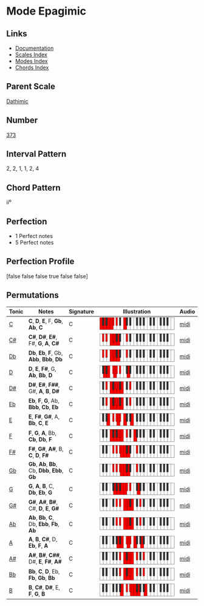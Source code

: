 # Mode Epagimic

## Links

- [Documentation](README.md)
- [Scales Index](Scales.md)
- [Modes Index](Modes.md)
- [Chords Index](Chords.md)

## Parent Scale

[Dathimic](ScaleDathimic.md)

## Number

[373](https://ianring.com/musictheory/scales/373)

## Interval Pattern

2, 2, 1, 1, 2, 4

## Chord Pattern

ii⁰

## Perfection

- 1 Perfect notes
- 5 Perfect notes

## Perfection Profile

[false false false true false false]

## Permutations

| Tonic | Notes | Signature | Illustration | Audio |
|-------|-------|-----------|--------------|-------|
| [C](ModeCNaturalEpagimic.md) | **C**, **D**, **E**, F, **Gb**, **Ab**, **C** | C | ![CNaturalEpagimic](ModeCNaturalEpagimic.png) | [midi](https://github.com/edipermadi/music/blob/main/docs/ModeCNaturalEpagimic.mid?raw=true) |
| [C#](ModeCSharpEpagimic.md) | **C#**, **D#**, **E#**, F#, **G**, **A**, **C#** | C | ![CSharpEpagimic](ModeCSharpEpagimic.png) | [midi](https://github.com/edipermadi/music/blob/main/docs/ModeCSharpEpagimic.mid?raw=true) |
| [Db](ModeDFlatEpagimic.md) | **Db**, **Eb**, **F**, Gb, **Abb**, **Bbb**, **Db** | C | ![DFlatEpagimic](ModeDFlatEpagimic.png) | [midi](https://github.com/edipermadi/music/blob/main/docs/ModeDFlatEpagimic.mid?raw=true) |
| [D](ModeDNaturalEpagimic.md) | **D**, **E**, **F#**, G, **Ab**, **Bb**, **D** | C | ![DNaturalEpagimic](ModeDNaturalEpagimic.png) | [midi](https://github.com/edipermadi/music/blob/main/docs/ModeDNaturalEpagimic.mid?raw=true) |
| [D#](ModeDSharpEpagimic.md) | **D#**, **E#**, **F##**, G#, **A**, **B**, **D#** | C | ![DSharpEpagimic](ModeDSharpEpagimic.png) | [midi](https://github.com/edipermadi/music/blob/main/docs/ModeDSharpEpagimic.mid?raw=true) |
| [Eb](ModeEFlatEpagimic.md) | **Eb**, **F**, **G**, Ab, **Bbb**, **Cb**, **Eb** | C | ![EFlatEpagimic](ModeEFlatEpagimic.png) | [midi](https://github.com/edipermadi/music/blob/main/docs/ModeEFlatEpagimic.mid?raw=true) |
| [E](ModeENaturalEpagimic.md) | **E**, **F#**, **G#**, A, **Bb**, **C**, **E** | C | ![ENaturalEpagimic](ModeENaturalEpagimic.png) | [midi](https://github.com/edipermadi/music/blob/main/docs/ModeENaturalEpagimic.mid?raw=true) |
| [F](ModeFNaturalEpagimic.md) | **F**, **G**, **A**, Bb, **Cb**, **Db**, **F** | C | ![FNaturalEpagimic](ModeFNaturalEpagimic.png) | [midi](https://github.com/edipermadi/music/blob/main/docs/ModeFNaturalEpagimic.mid?raw=true) |
| [F#](ModeFSharpEpagimic.md) | **F#**, **G#**, **A#**, B, **C**, **D**, **F#** | C | ![FSharpEpagimic](ModeFSharpEpagimic.png) | [midi](https://github.com/edipermadi/music/blob/main/docs/ModeFSharpEpagimic.mid?raw=true) |
| [Gb](ModeGFlatEpagimic.md) | **Gb**, **Ab**, **Bb**, Cb, **Dbb**, **Ebb**, **Gb** | C | ![GFlatEpagimic](ModeGFlatEpagimic.png) | [midi](https://github.com/edipermadi/music/blob/main/docs/ModeGFlatEpagimic.mid?raw=true) |
| [G](ModeGNaturalEpagimic.md) | **G**, **A**, **B**, C, **Db**, **Eb**, **G** | C | ![GNaturalEpagimic](ModeGNaturalEpagimic.png) | [midi](https://github.com/edipermadi/music/blob/main/docs/ModeGNaturalEpagimic.mid?raw=true) |
| [G#](ModeGSharpEpagimic.md) | **G#**, **A#**, **B#**, C#, **D**, **E**, **G#** | C | ![GSharpEpagimic](ModeGSharpEpagimic.png) | [midi](https://github.com/edipermadi/music/blob/main/docs/ModeGSharpEpagimic.mid?raw=true) |
| [Ab](ModeAFlatEpagimic.md) | **Ab**, **Bb**, **C**, Db, **Ebb**, **Fb**, **Ab** | C | ![AFlatEpagimic](ModeAFlatEpagimic.png) | [midi](https://github.com/edipermadi/music/blob/main/docs/ModeAFlatEpagimic.mid?raw=true) |
| [A](ModeANaturalEpagimic.md) | **A**, **B**, **C#**, D, **Eb**, **F**, **A** | C | ![ANaturalEpagimic](ModeANaturalEpagimic.png) | [midi](https://github.com/edipermadi/music/blob/main/docs/ModeANaturalEpagimic.mid?raw=true) |
| [A#](ModeASharpEpagimic.md) | **A#**, **B#**, **C##**, D#, **E**, **F#**, **A#** | C | ![ASharpEpagimic](ModeASharpEpagimic.png) | [midi](https://github.com/edipermadi/music/blob/main/docs/ModeASharpEpagimic.mid?raw=true) |
| [Bb](ModeBFlatEpagimic.md) | **Bb**, **C**, **D**, Eb, **Fb**, **Gb**, **Bb** | C | ![BFlatEpagimic](ModeBFlatEpagimic.png) | [midi](https://github.com/edipermadi/music/blob/main/docs/ModeBFlatEpagimic.mid?raw=true) |
| [B](ModeBNaturalEpagimic.md) | **B**, **C#**, **D#**, E, **F**, **G**, **B** | C | ![BNaturalEpagimic](ModeBNaturalEpagimic.png) | [midi](https://github.com/edipermadi/music/blob/main/docs/ModeBNaturalEpagimic.mid?raw=true) |
